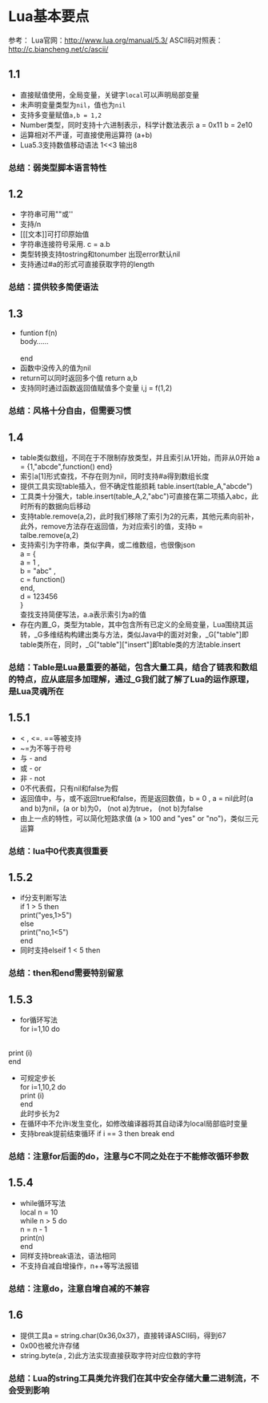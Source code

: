 # Lua基本要点
参考：
Lua官网：http://www.lua.org/manual/5.3/
ASCII码对照表：http://c.biancheng.net/c/ascii/

## 1.1
* 直接赋值使用，全局变量，关键字` local `可以声明局部变量
* 未声明变量类型为` nil `，值也为` nil `
* 支持多变量赋值` a,b = 1,2 `
* Number类型，同时支持十六进制表示，科学计数法表示 a = 0x11 b = 2e10
* 运算相对不严谨，可直接使用运算符 (a+b)
* Lua5.3支持数值移动语法 1<<3 输出8
### 总结：弱类型脚本语言特性

## 1.2
* 字符串可用""或''
* 支持/n
* [[[文本]]可打印原始值
* 字符串连接符号采用. c = a.b
* 类型转换支持tostring和tonumber 出现error默认nil
* 支持通过#a的形式可直接获取字符的length
### 总结：提供较多简便语法

## 1.3
* funtion f(n)
<br>body……</br> 
<br>end</br> 
* 函数中没传入的值为nil
* return可以同时返回多个值 return a,b
* 支持同时通过函数返回值赋值多个变量 i,j = f(1,2)
### 总结：风格十分自由，但需要习惯

## 1.4
* table类似数组，不同在于不限制存放类型，并且索引从1开始，而非从0开始 a = {1,"abcde",function() end}
* 索引a[1]形式查找，不存在则为nil，同时支持#a得到数组长度
* 提供工具实现table插入，但不确定性能损耗 table.insert(table_A,"abcde")
* 工具类十分强大，table.insert(table_A,2,"abc")可直接在第二项插入abc，此时所有的数据向后移动
* 支持table.remove(a,2)，此时我们移除了索引为2的元素，其他元素向前补，此外，remove方法存在返回值，为对应索引的值，支持b = talbe.remove(a,2)
* 支持索引为字符串，类似字典，或二维数组，也很像json
<br>a = {
<br>a = 1 , 
<br>b = "abc" , 
<br>c = function()
<br>end,
<br>d = 123456
<br>}
<br>查找支持简便写法，a.a表示索引为a的值
* 存在内置_G，类型为table，其中包含所有已定义的全局变量，Lua围绕其运转，_G多维结构构建出类与方法，类似Java中的面对对象，_G["table"]即table类所在，同时，_G["table"]["insert"]即table类的方法table.insert
### 总结：Table是Lua最重要的基础，包含大量工具，结合了链表和数组的特点，应从底层多加理解，通过_G我们就了解了Lua的运作原理，是Lua灵魂所在

## 1.5.1
* < , <=. ==等被支持
* ~=为不等于符号
* 与 - and
* 或 - or
* 非 - not
* 0不代表假，只有nil和false为假
* 返回值中，与，或不返回true和false，而是返回数值，b = 0 , a = nil此时(a and b)为nil，(a or b)为0， (not a)为true， (not b)为false
* 由上一点的特性，可以简化短路求值 (a > 100 and "yes" or "no")，类似三元运算
### 总结：lua中0代表真很重要

## 1.5.2
* if分支判断写法<br>if 1 > 5 then
<br>print("yes,1>5")
<br>else 
<br>print("no,1<5")
<br>end
* 同时支持elseif 1 < 5 then
### 总结：then和end需要特别留意

## 1.5.3
* for循环写法<br>for i=1,10 do

<br>print (i)
<br>end
* 可规定步长<br>for i=1,10,2 do
<br>print (i)
<br>end
<br>此时步长为2
* 在循环中不允许i发生变化，如修改编译器将其自动译为local局部临时变量
* 支持break提前结束循环 if i == 3 then break end 
### 总结：注意for后面的do，注意与C不同之处在于不能修改循环参数

## 1.5.4
* while循环写法 <br>local n = 10
<br>while n > 5 do
<br> n = n - 1
<br>print(n)
<br>end
* 同样支持break语法，语法相同
* 不支持自减自增操作，n++等写法报错
### 总结：注意do，注意自增自减的不兼容

## 1.6
* 提供工具a = string.char(0x36,0x37)，直接转译ASCII码，得到67
* 0x00也被允许存储
* string.byte(a , 2)此方法实现直接获取字符对应位数的字符
### 总结：Lua的string工具类允许我们在其中安全存储大量二进制流，不会受到影响

  



